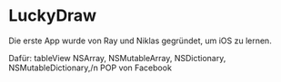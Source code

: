 # LuckyDraw
Die erste App wurde von Ray und Niklas gegründet, um iOS zu lernen.

Dafür:
  tableView
  NSArray, NSMutableArray, NSDictionary, NSMutableDictionary,/n
  POP von Facebook
